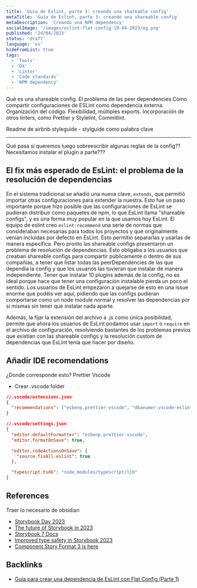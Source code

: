 ```yaml
---
title: 'Guía de Eslint, parte 3: creando una shareable config'
metaTitle: 'Guía de Eslint, parte 3: creando una shareable config'
metaDescription: 'Creando una NPM dependency'
socialImage: '/images/eslint-flat-config-19-04-2023/og.png'
published: '24/04/2023'
status: 'draft'
language: 'es'
hideFromList: true
tags:
  - 'Tools'
  - 'DX'
  - 'Linter'
  - 'Code standards'
  - 'NPM dependency'
---
```


Qué es una shareable config. El problema de las peer dependencies.Cómo compartir configuraciones de ESLint como dependencia externa. Organización del código. Flexibilidad, múltiples exports. Incorporación de otros linters, como Prettier y Stylelint, Commitlint.

Readme de airbnb styleguide - stylguide como palabra clave

---

Qué pasa si queremos luego sobreescribir algunas reglas de la config?? Necesitamos instalar el plugin a parte???

## El fix más esperado de EsLint: el problema de la resolución de dependencias

En el sistema tradicional se añadió una nueva clave, `extends`, que permitió importar otras configuraciones para extender la nuestra. Esto fue un paso importante porque hizo posible que las configuraciones de EsLint se pudieran distribuir como paquetes de npm, lo que EsLint llama "shareable configs", y es una forma muy popular en la que usamos hoy EsLint.
El equipo de eslint creo `eslint:recommend` una serie de normas que consideraban necesarias para todos los proyectos y que originalmente venían incluidas por defecto en EsLint. Esto permitió separarlas y usarlas de manera específica.
Pero pronto las shareable configs presentaron un problema de resolución de dependencias. Esto obligaba a los usuarios que creaban shareable configs para compartir públicamente o dentro de sus compañías, a tener que listar todas las peerDependencies de las que dependía la config y que los usuarios las tuvieran que instalar de manera independiente. Tener que instalar 10 plugins además de la config, no es ideal porque hace que tener una configuración instalable pierda un poco el sentido.
Los usuarios de EsLint empezaron a quejarse de esto en una issue enorme que podéis ver aquí, pidiendo que las configs pudieran comportarse como un node module normal y resolver las dependencias por si mismas sin tener que instalar nada aparte.

Además, la fijar la extensión del archivo a .js como única posibilidad, permite que ahora los usuarios de EsLint podamos usar `import` o `require` en el archivo de configuración, resolviendo bastantes de los problemas previos que existían con las shareable configs y la resolución custom de dependencias que EsLint tenía que hacer por diseño.

## Añadir IDE recomendations

¿Donde corresponde esto?
Prettier Vscode

- Crear .vscode folder

```json
//.vscode/extensions.json
{
  "recommendations": ["esbenp.prettier-vscode", "dbaeumer.vscode-eslint"]
}

//.vscode/settings.json
{
  "editor.defaultFormatter": "esbenp.prettier-vscode",
  "editor.formatOnSave": true,

  "editor.codeActionsOnSave": {
    "source.fixAll.eslint": true
  },

  "typescript.tsdk": "node_modules/typescript/lib"
}

```

## References

Traer lo necesario de obsidian

- [Storybook Day 2023](https://www.youtube.com/watch?v=P0hJm5v8TJw)
- [The future of Storybook in 2023](https://storybook.js.org/blog/future-of-storybook-in-2023/)
- [Storybook 7 Docs](https://storybook.js.org/blog/storybook-7-docs/)
- [Improved type safety in Storybook 2023](https://storybook.js.org/blog/improved-type-safety-in-storybook-7/)
- [Component Story Format 3 is here](https://storybook.js.org/blog/storybook-csf3-is-here/)

## Backlinks

- [Guía para crear una dependencia de EsLint con Flat Config (Parte 1)](./guide-eslint-dependency-part-1-flat-config)
